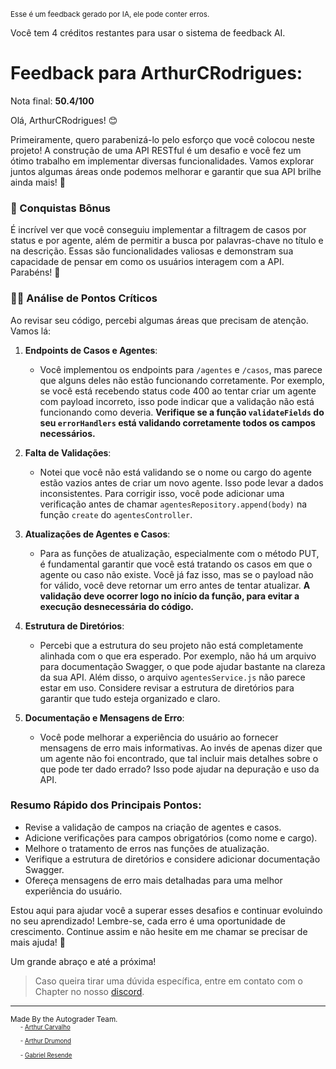 <sup>Esse é um feedback gerado por IA, ele pode conter erros.</sup>

Você tem 4 créditos restantes para usar o sistema de feedback AI.

# Feedback para ArthurCRodrigues:

Nota final: **50.4/100**

Olá, ArthurCRodrigues! 😊

Primeiramente, quero parabenizá-lo pelo esforço que você colocou neste projeto! A construção de uma API RESTful é um desafio e você fez um ótimo trabalho em implementar diversas funcionalidades. Vamos explorar juntos algumas áreas onde podemos melhorar e garantir que sua API brilhe ainda mais! 🌟

### 🎉 Conquistas Bônus
É incrível ver que você conseguiu implementar a filtragem de casos por status e por agente, além de permitir a busca por palavras-chave no título e na descrição. Essas são funcionalidades valiosas e demonstram sua capacidade de pensar em como os usuários interagem com a API. Parabéns! 🎊

### 🕵️‍♂️ Análise de Pontos Críticos
Ao revisar seu código, percebi algumas áreas que precisam de atenção. Vamos lá:

1. **Endpoints de Casos e Agentes**:
   - Você implementou os endpoints para `/agentes` e `/casos`, mas parece que alguns deles não estão funcionando corretamente. Por exemplo, se você está recebendo status code 400 ao tentar criar um agente com payload incorreto, isso pode indicar que a validação não está funcionando como deveria. **Verifique se a função `validateFields` do seu `errorHandlers` está validando corretamente todos os campos necessários.** 

2. **Falta de Validações**:
   - Notei que você não está validando se o nome ou cargo do agente estão vazios antes de criar um novo agente. Isso pode levar a dados inconsistentes. Para corrigir isso, você pode adicionar uma verificação antes de chamar `agentesRepository.append(body)` na função `create` do `agentesController`.

3. **Atualizações de Agentes e Casos**:
   - Para as funções de atualização, especialmente com o método PUT, é fundamental garantir que você está tratando os casos em que o agente ou caso não existe. Você já faz isso, mas se o payload não for válido, você deve retornar um erro antes de tentar atualizar. **A validação deve ocorrer logo no início da função, para evitar a execução desnecessária do código.**

4. **Estrutura de Diretórios**:
   - Percebi que a estrutura do seu projeto não está completamente alinhada com o que era esperado. Por exemplo, não há um arquivo para documentação Swagger, o que pode ajudar bastante na clareza da sua API. Além disso, o arquivo `agentesService.js` não parece estar em uso. Considere revisar a estrutura de diretórios para garantir que tudo esteja organizado e claro.

5. **Documentação e Mensagens de Erro**:
   - Você pode melhorar a experiência do usuário ao fornecer mensagens de erro mais informativas. Ao invés de apenas dizer que um agente não foi encontrado, que tal incluir mais detalhes sobre o que pode ter dado errado? Isso pode ajudar na depuração e uso da API.

### Resumo Rápido dos Principais Pontos:
- Revise a validação de campos na criação de agentes e casos.
- Adicione verificações para campos obrigatórios (como nome e cargo).
- Melhore o tratamento de erros nas funções de atualização.
- Verifique a estrutura de diretórios e considere adicionar documentação Swagger.
- Ofereça mensagens de erro mais detalhadas para uma melhor experiência do usuário.

Estou aqui para ajudar você a superar esses desafios e continuar evoluindo no seu aprendizado! Lembre-se, cada erro é uma oportunidade de crescimento. Continue assim e não hesite em me chamar se precisar de mais ajuda! 🚀

Um grande abraço e até a próxima!

> Caso queira tirar uma dúvida específica, entre em contato com o Chapter no nosso [discord](https://discord.gg/gTUbnPgj).



---
<sup>Made By the Autograder Team.</sup><br>&nbsp;&nbsp;&nbsp;&nbsp;<sup><sup>- [Arthur Carvalho](https://github.com/ArthuCRodrigues)</sup></sup><br>&nbsp;&nbsp;&nbsp;&nbsp;<sup><sup>- [Arthur Drumond](https://github.com/drumondpucminas)</sup></sup><br>&nbsp;&nbsp;&nbsp;&nbsp;<sup><sup>- [Gabriel Resende](https://github.com/gnvr29)</sup></sup>